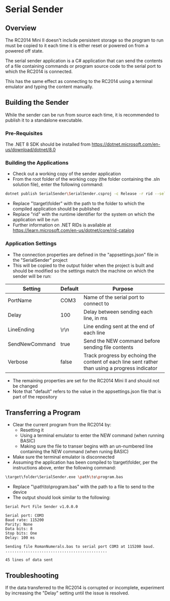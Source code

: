# Serial Sender

## Overview

The RC2014 Mini II doesn't include persistent storage so the program to run must be copied to it each time it is either reset or powered on from a powered off state.

The serial sender application is a C# application that can send the contents of a file containing commands or program source code to the serial port to which the RC2014 is connected.

This has the same effect as connecting to the RC2014 using a terminal emulator and typing the content manually.

## Building the Sender

While the sender can be run from source each time, it is recommended to publish it to a standalone executable.

### Pre-Requisites

The .NET 8 SDK should be installed from https://dotnet.microsoft.com/en-us/download/dotnet/8.0

### Building the Applications

- Check out a working copy of the sender application
- From the root folder of the working copy (the folder containing the .sln solution file), enter the following command:

```bash
dotnet publish SerialSender\SerialSender.csproj -c Release -r rid --self-contained -o \target\folder
```

- Replace "\target\folder" with the path to the folder to which the compiled application should be published
- Replace "rid" with the runtime identifier for the system on which the application will be run
- Further information on .NET RIDs is available at https://learn.microsoft.com/en-us/dotnet/core/rid-catalog

### Application Settings

- The connection properties are defined in the "appsettings.json" file in the "SerialSender" project
- This will be copied to the output folder when the project is built and should be modified so the settings match the machine on which the sender will be run:

| Setting        | Default | Purpose                                                                                        |
| -------------- | ------- | ---------------------------------------------------------------------------------------------- |
| PortName       | COM3    | Name of the serial port to connect to                                                          |
| Delay          | 100     | Delay between sending each line, in ms                                                         |
| LineEnding     | \r\n    | Line ending sent at the end of each line                                                       |
| SendNewCommand | true    | Send the NEW command before sending file contents                                              |
| Verbose        | false   | Track progress by echoing the content of each line sent rather than using a progress indicator |

- The remaining properties are set for the RC2014 Mini II and should not be changed
- Note that "default" refers to the value in the appsettings.json file that is part of the repository

## Transferring a Program

- Clear the current program from the RC2014 by:
  - Resetting it
  - Using a terminal emulator to enter the NEW command (when running BASIC)
  - Making sure the file to transer begins with an un-numbered line containing the NEW command (when runing BASIC)
- Make sure the terminal emulator is disconnected
- Assuming the application has been compiled to \target\folder, per the instructions above, enter the following command:

```bash
\target\folder\SerialSender.exe \path\to\program.bas
```

- Replace "\path\to\program.bas" with the path to a file to send to the device
- The output should look similar to the following:

```
Serial Port File Sender v1.0.0.0

Serial port: COM3
Baud rate: 115200
Parity: None
Data bits: 8
Stop bits: One
Delay: 100 ms

Sending file RomanNumerals.bas to serial port COM3 at 115200 baud.
.............................................

45 lines of data sent
```

## Troubleshooting

If the data transferred to the RC2014 is corrupted or incomplete, experiment by increasing the "Delay" setting until the issue is resolved.

